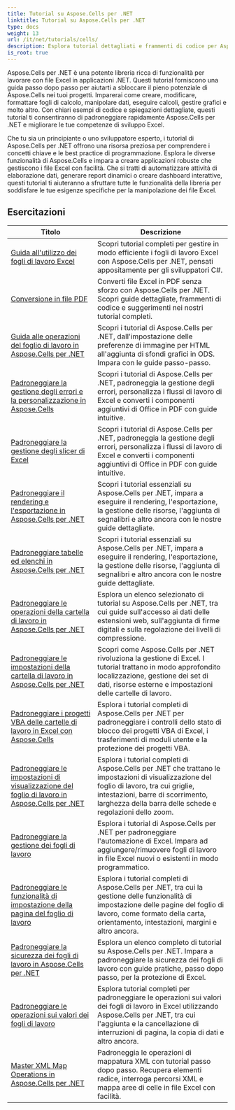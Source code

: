 ```yaml
---
title: Tutorial su Aspose.Cells per .NET
linktitle: Tutorial su Aspose.Cells per .NET
type: docs
weight: 13
url: /it/net/tutorials/cells/
description: Esplora tutorial dettagliati e frammenti di codice per Aspose.Cells per .NET, che riguardano la creazione, la modifica, la conversione, la stampa e la gestione di fogli di calcolo Excel.
is_root: true
---
```


Aspose.Cells per .NET è una potente libreria ricca di funzionalità per lavorare con file Excel in applicazioni .NET. Questi tutorial forniscono una guida passo dopo passo per aiutarti a sbloccare il pieno potenziale di Aspose.Cells nei tuoi progetti. Imparerai come creare, modificare, formattare fogli di calcolo, manipolare dati, eseguire calcoli, gestire grafici e molto altro. Con chiari esempi di codice e spiegazioni dettagliate, questi tutorial ti consentiranno di padroneggiare rapidamente Aspose.Cells per .NET e migliorare le tue competenze di sviluppo Excel.

Che tu sia un principiante o uno sviluppatore esperto, i tutorial di Aspose.Cells per .NET offrono una risorsa preziosa per comprendere i concetti chiave e le best practice di programmazione. Esplora le diverse funzionalità di Aspose.Cells e impara a creare applicazioni robuste che gestiscono i file Excel con facilità. Che si tratti di automatizzare attività di elaborazione dati, generare report dinamici o creare dashboard interattive, questi tutorial ti aiuteranno a sfruttare tutte le funzionalità della libreria per soddisfare le tue esigenze specifiche per la manipolazione dei file Excel.

## Esercitazioni
| Titolo | Descrizione |
| --- | --- |
| [Guida all'utilizzo dei fogli di lavoro Excel](./guide-to-working-with-excel-worksheets/) | Scopri tutorial completi per gestire in modo efficiente i fogli di lavoro Excel con Aspose.Cells per .NET, pensati appositamente per gli sviluppatori C#. |
| [Conversione in file PDF](./conversion-to-pdf-file/) | Converti file Excel in PDF senza sforzo con Aspose.Cells per .NET. Scopri guide dettagliate, frammenti di codice e suggerimenti nei nostri tutorial completi. |
| [Guida alle operazioni del foglio di lavoro in Aspose.Cells per .NET](./guide-worksheet-operations/) | Scopri i tutorial di Aspose.Cells per .NET, dall'impostazione delle preferenze di immagine per HTML all'aggiunta di sfondi grafici in ODS. Impara con le guide passo-passo. |
| [Padroneggiare la gestione degli errori e la personalizzazione in Aspose.Cells](./mastering-error-handling-and-customization/) | Scopri i tutorial di Aspose.Cells per .NET, padroneggia la gestione degli errori, personalizza i flussi di lavoro di Excel e converti i componenti aggiuntivi di Office in PDF con guide intuitive. |
| [Padroneggiare la gestione degli slicer di Excel](./mastering-excel-slicers-management/) | Scopri i tutorial di Aspose.Cells per .NET, padroneggia la gestione degli errori, personalizza i flussi di lavoro di Excel e converti i componenti aggiuntivi di Office in PDF con guide intuitive. |
| [Padroneggiare il rendering e l'esportazione in Aspose.Cells per .NET](./mastering-rendering-and-exporting/) | Scopri i tutorial essenziali su Aspose.Cells per .NET, impara a eseguire il rendering, l'esportazione, la gestione delle risorse, l'aggiunta di segnalibri e altro ancora con le nostre guide dettagliate. |
| [Padroneggiare tabelle ed elenchi in Aspose.Cells per .NET](./mastering-tables-and-lists/) | Scopri i tutorial essenziali su Aspose.Cells per .NET, impara a eseguire il rendering, l'esportazione, la gestione delle risorse, l'aggiunta di segnalibri e altro ancora con le nostre guide dettagliate. |
| [Padroneggiare le operazioni della cartella di lavoro in Aspose.Cells per .NET](./mastering-workbook-operations/) | Esplora un elenco selezionato di tutorial su Aspose.Cells per .NET, tra cui guide sull'accesso ai dati delle estensioni web, sull'aggiunta di firme digitali e sulla regolazione dei livelli di compressione. |
| [Padroneggiare le impostazioni della cartella di lavoro in Aspose.Cells per .NET](./mastering-workbook-settings/) | Scopri come Aspose.Cells per .NET rivoluziona la gestione di Excel. I tutorial trattano in modo approfondito localizzazione, gestione dei set di dati, risorse esterne e impostazioni delle cartelle di lavoro. |
| [Padroneggiare i progetti VBA delle cartelle di lavoro in Excel con Aspose.Cells](./mastering-workbook-vba-project/) | Esplora i tutorial completi di Aspose.Cells per .NET per padroneggiare i controlli dello stato di blocco dei progetti VBA di Excel, i trasferimenti di moduli utente e la protezione dei progetti VBA. |
| [Padroneggiare le impostazioni di visualizzazione del foglio di lavoro in Aspose.Cells per .NET](./mastering-worksheet-display-settings/) | Esplora i tutorial completi di Aspose.Cells per .NET che trattano le impostazioni di visualizzazione del foglio di lavoro, tra cui griglie, intestazioni, barre di scorrimento, larghezza della barra delle schede e regolazioni dello zoom. |
| [Padroneggiare la gestione dei fogli di lavoro](./mastering-worksheet-management/) | Esplora i tutorial di Aspose.Cells per .NET per padroneggiare l'automazione di Excel. Impara ad aggiungere/rimuovere fogli di lavoro in file Excel nuovi o esistenti in modo programmatico. |
| [Padroneggiare le funzionalità di impostazione della pagina del foglio di lavoro](./mastering-worksheet-page-setup-features/) | Esplora i tutorial completi di Aspose.Cells per .NET, tra cui la gestione delle funzionalità di impostazione delle pagine del foglio di lavoro, come formato della carta, orientamento, intestazioni, margini e altro ancora. |
| [Padroneggiare la sicurezza dei fogli di lavoro in Aspose.Cells per .NET](./mastering-worksheet-security/) | Esplora un elenco completo di tutorial su Aspose.Cells per .NET. Impara a padroneggiare la sicurezza dei fogli di lavoro con guide pratiche, passo dopo passo, per la protezione di Excel. |
| [Padroneggiare le operazioni sui valori dei fogli di lavoro](./mastering-worksheet-value-operations/) | Esplora tutorial completi per padroneggiare le operazioni sui valori dei fogli di lavoro in Excel utilizzando Aspose.Cells per .NET, tra cui l'aggiunta e la cancellazione di interruzioni di pagina, la copia di dati e altro ancora. |
| [Master XML Map Operations in Aspose.Cells per .NET](./master-xml-map-operations/) | Padroneggia le operazioni di mappatura XML con tutorial passo dopo passo. Recupera elementi radice, interroga percorsi XML e mappa aree di celle in file Excel con facilità. |
